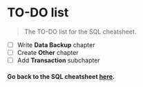 # TO-DO list
> The TO-DO list for the SQL cheatsheet.

- [ ] Write **Data Backup** chapter
- [ ] Create **Other** chapter 
- [ ] Add **Transaction** subchapter

#### **Go back to the SQL cheatsheet [here](README.md).**